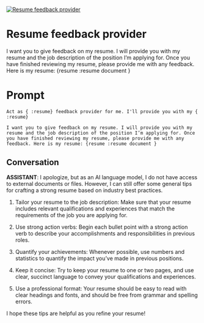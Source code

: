 
[![Resume feedback provider ](https://flow-prompt-covers.s3.us-west-1.amazonaws.com/icon/cute/cute_4.png)]()
# Resume feedback provider  


I want you to give feedback on my resume. I will provide you with my resume and the job description of the position I’m applying for. Once you have finished reviewing my resume, please provide me with any feedback. Here is my resume: {resume :resume document }

# Prompt

```
Act as { :resume} feedback provider for me. I'll provide you with my { :resume} 

I want you to give feedback on my resume. I will provide you with my resume and the job description of the position I’m applying for. Once you have finished reviewing my resume, please provide me with any feedback. Here is my resume: {resume :resume document }
```

## Conversation

**ASSISTANT**: I apologize, but as an AI language model, I do not have access to external documents or files. However, I can still offer some general tips for crafting a strong resume based on industry best practices.



1. Tailor your resume to the job description: Make sure that your resume includes relevant qualifications and experiences that match the requirements of the job you are applying for.



2. Use strong action verbs: Begin each bullet point with a strong action verb to describe your accomplishments and responsibilities in previous roles.



3. Quantify your achievements: Whenever possible, use numbers and statistics to quantify the impact you’ve made in previous positions.



4. Keep it concise: Try to keep your resume to one or two pages, and use clear, succinct language to convey your qualifications and experiences.



5. Use a professional format: Your resume should be easy to read with clear headings and fonts, and should be free from grammar and spelling errors.



I hope these tips are helpful as you refine your resume!


